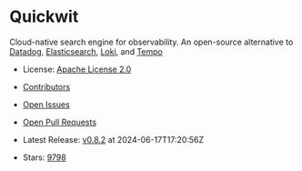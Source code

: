 # Quickwit

Cloud-native search engine for observability. An open-source alternative to [Datadog](https://www.datadoghq.com/), [Elasticsearch](https://www.elastic.co/elasticsearch), [Loki](https://github.com/grafana/loki), and [Tempo](https://github.com/grafana/tempo)
- License: [Apache License 2.0](https://spdx.org/licenses/Apache-2.0.html)

- [Contributors](https://github.com/quickwit-oss/quickwit/graphs/contributors)
- [Open Issues](https://github.com/quickwit-oss/quickwit/issues?q=sort%3Aupdated-desc+is%3Aissue+is%3Aopen)
- [Open Pull Requests](https://github.com/quickwit-oss/quickwit/pulls?q=sort%3Aupdated-desc+is%3Apr+is%3Aopen)
- Latest Release: [v0.8.2](https://github.com/quickwit-oss/quickwit/releases/tag/v0.8.2) at 2024-06-17T17:20:56Z

- Stars: [9798](https://github.com/quickwit-oss/quickwit/stargazers)

